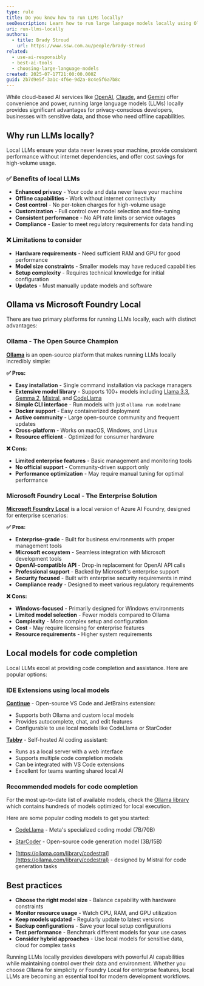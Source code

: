 ```yaml
---
type: rule
title: Do you know how to run LLMs locally?
seoDescription: Learn how to run large language models locally using Ollama and Microsoft Foundry Local for enhanced privacy, control, and offline capabilities.
uri: run-llms-locally
authors:
  - title: Brady Stroud
    url: https://www.ssw.com.au/people/brady-stroud
related:
  - use-ai-responsibly
  - best-ai-tools
  - choosing-large-language-models
created: 2025-07-17T21:00:00.000Z
guid: 2b7d9e5f-3a1c-4f6e-9d2a-8c4e5f6a7b8c
---
```


While cloud-based AI services like [OpenAI](https://openai.com/), [Claude](https://claude.ai/), and [Gemini](https://gemini.google.com/) offer convenience and power, running large language models (LLMs) locally provides significant advantages for privacy-conscious developers, businesses with sensitive data, and those who need offline capabilities.

<!--endintro-->

## Why run LLMs locally?

Local LLMs ensure your data never leaves your machine, provide consistent performance without internet dependencies, and offer cost savings for high-volume usage.

### ✅ Benefits of local LLMs

* **Enhanced privacy** - Your code and data never leave your machine
* **Offline capabilities** - Work without internet connectivity
* **Cost control** - No per-token charges for high-volume usage
* **Customization** - Full control over model selection and fine-tuning
* **Consistent performance** - No API rate limits or service outages
* **Compliance** - Easier to meet regulatory requirements for data handling

### ❌ Limitations to consider

* **Hardware requirements** - Need sufficient RAM and GPU for good performance
* **Model size constraints** - Smaller models may have reduced capabilities
* **Setup complexity** - Requires technical knowledge for initial configuration
* **Updates** - Must manually update models and software

## Ollama vs Microsoft Foundry Local

There are two primary platforms for running LLMs locally, each with distinct advantages:

### Ollama - The Open Source Champion

**[Ollama](https://ollama.com/)** is an open-source platform that makes running LLMs locally incredibly simple:

**✅ Pros:**

* **Easy installation** - Single command installation via package managers
* **Extensive model library** - Supports 100+ models including [Llama 3.3](https://ollama.com/library/llama3.3), [Gemma 2](https://ollama.com/library/gemma2), [Mistral](https://ollama.com/library/mistral), and [CodeLlama](https://ollama.com/library/codellama)
* **Simple CLI interface** - Run models with just `ollama run modelname`
* **Docker support** - Easy containerized deployment
* **Active community** - Large open-source community and frequent updates
* **Cross-platform** - Works on macOS, Windows, and Linux
* **Resource efficient** - Optimized for consumer hardware

**❌ Cons:**

* **Limited enterprise features** - Basic management and monitoring tools
* **No official support** - Community-driven support only
* **Performance optimization** - May require manual tuning for optimal performance

### Microsoft Foundry Local - The Enterprise Solution

**[Microsoft Foundry Local](https://azure.microsoft.com/en-us/products/ai-foundry/?WT.mc_id=AZ-MVP-33518)** is a local version of Azure AI Foundry, designed for enterprise scenarios:

**✅ Pros:**

* **Enterprise-grade** - Built for business environments with proper management tools
* **Microsoft ecosystem** - Seamless integration with Microsoft development tools
* **OpenAI-compatible API** - Drop-in replacement for OpenAI API calls
* **Professional support** - Backed by Microsoft's enterprise support
* **Security focused** - Built with enterprise security requirements in mind
* **Compliance ready** - Designed to meet various regulatory requirements

**❌ Cons:**

* **Windows-focused** - Primarily designed for Windows environments
* **Limited model selection** - Fewer models compared to Ollama
* **Complexity** - More complex setup and configuration
* **Cost** - May require licensing for enterprise features
* **Resource requirements** - Higher system requirements

## Local models for code completion

Local LLMs excel at providing code completion and assistance. Here are popular options:

### IDE Extensions using local models

**[Continue](https://continue.dev/)** - Open-source VS Code and JetBrains extension:

* Supports both Ollama and custom local models
* Provides autocomplete, chat, and edit features
* Configurable to use local models like CodeLlama or StarCoder

**[Tabby](https://tabby.tabbyml.com/)** - Self-hosted AI coding assistant:

* Runs as a local server with a web interface
* Supports multiple code completion models
* Can be integrated with VS Code extensions
* Excellent for teams wanting shared local AI

### Recommended models for code completion

For the most up-to-date list of available models, check the [Ollama library](https://ollama.com/library) which contains hundreds of models optimized for local execution.

Here are some popular coding models to get you started:

* [CodeLlama](https://ollama.com/library/codellama) - Meta's specialized coding model (7B/70B)

* [StarCoder](https://ollama.com/library/starcoder2) - Open-source code generation model (3B/15B)

* [https://ollama.com/library/codestral](https://ollama.com/library/codestral) - designed by Mistral for code generation tasks

## Best practices

* **Choose the right model size** - Balance capability with hardware constraints
* **Monitor resource usage** - Watch CPU, RAM, and GPU utilization
* **Keep models updated** - Regularly update to latest versions
* **Backup configurations** - Save your local setup configurations
* **Test performance** - Benchmark different models for your use cases
* **Consider hybrid approaches** - Use local models for sensitive data, cloud for complex tasks

Running LLMs locally provides developers with powerful AI capabilities while maintaining control over their data and environment. Whether you choose Ollama for simplicity or Foundry Local for enterprise features, local LLMs are becoming an essential tool for modern development workflows.
